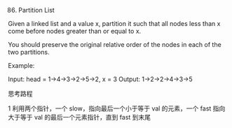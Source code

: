 86. Partition List

Given a linked list and a value x, partition it such that all nodes less than x come before nodes greater than or equal to x.

You should preserve the original relative order of the nodes in each of the two partitions.

Example:

Input: head = 1->4->3->2->5->2, x = 3
Output: 1->2->2->4->3->5

思考路程

1 利用两个指针，一个 slow，指向最后一个小于等于 val 的元素，一个 fast 指向大于等于 val 的最后一个元素指针，直到 fast 到末尾
